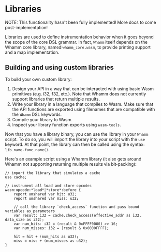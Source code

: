 # Libraries #

NOTE: This functionality hasn't been fully implemented! More docs to come post-implementation!

Libraries are used to define instrumentation behavior when it goes beyond the scope of the core DSL grammar.
In fact, `Whamm` itself depends on the Whamm core library, named `whamm_core.wasm`, to provide printing support and a map implementation.

## Building and using custom libraries ##

To build your own custom library:
1) Design your API in a way that can be interacted with using basic Wasm primitives (e.g. i32, f32, etc.).
   Note that Whamm does not currently support libraries that return multiple results.
2) Write your library in a language that compiles to Wasm.
   Make sure that the API functions are exported using filenames that are compatible with the `Whamm` DSL keywords.
3) Compile your library to Wasm.
4) Inspect your library function exports using `wasm-tools`.

Now that you have a library binary, you can use the library in your `Whamm` script.
To do so, you will import the library into your script with the `use` keyword.
At that point, the library can then be called using the syntax: `lib_name.func_name()`.

Here's an example script using a Whamm library (it also gets around Whamm not supporting returning multiple results via bit-packing):

```
// import the library that simulates a cache
use cache;

// instrument all load and store opcodes
wasm:opcode:*load*|*store*:before {
    report unshared var hit: u32;
    report unshared var miss: u32;

    // call the library `check_access` function and pass bound variables as parameters
    var result: i32 = cache.check_access(effective_addr as i32, data_size as i32);
    var num_hits: i32 = (result & 0xFFFF0000) >> 16;
    var num_misses: i32 = (result & 0x0000FFFF);

    hit = hit + (num_hits as u32);
    miss = miss + (num_misses as u32);
}
```
